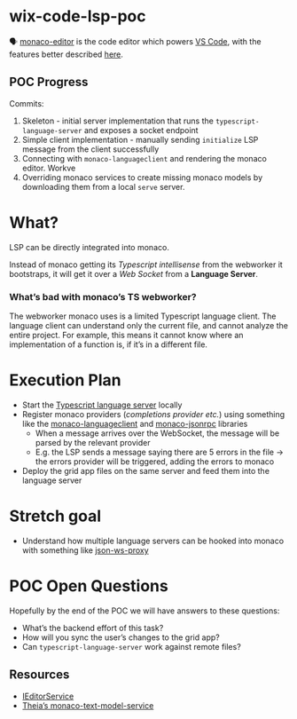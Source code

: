 # wix-code-lsp-poc

🗣 [monaco-editor](https://github.com/microsoft/monaco-editor) is the code editor which powers [VS Code](https://github.com/microsoft/vscode), with the features better described [here](https://code.visualstudio.com/docs/editor/editingevolved).

## POC Progress

Commits:

1. Skeleton - initial server implementation that runs the `typescript-language-server` and exposes a socket endpoint
2. Simple client implementation - manually sending `initialize` LSP message from the client successfully
3. Connecting with `monaco-languageclient` and rendering the monaco editor.
Workve
4. Overriding monaco services to create missing monaco models by downloading them from a local `serve` server.

# What?

LSP can be directly integrated into monaco.

Instead of monaco getting its *Typescript intellisense* from the webworker it bootstraps, it will get it over a *Web Socket* from a **Language Server**.

### What’s bad with monaco’s TS webworker?

The webworker monaco uses is a limited Typescript language client. The language client can understand only the current file, and cannot analyze the entire project. For example, this means it cannot know where an implementation of a function is, if it’s in a different file.

# Execution Plan

- Start the [Typescript language server](https://github.com/typescript-language-server/typescript-language-server) locally
- Register monaco providers (*completions provider etc.*) using something like the [monaco-languageclient](https://github.com/TypeFox/monaco-languageclient/) and [monaco-jsonrpc](https://github.com/CodinGame/monaco-jsonrpc) libraries
    - When a message arrives over the WebSocket, the message will be parsed by the relevant provider
    - E.g. the LSP sends a message saying there are 5 errors in the file → the errors provider will be triggered, adding the errors to monaco
- Deploy the grid app files on the same server and feed them into the language server

# Stretch goal

- Understand how multiple language servers can be hooked into monaco with something like [json-ws-proxy](https://github.com/wylieconlon/jsonrpc-ws-proxy)

# POC Open Questions

Hopefully by the end of the POC we will have answers to these questions:

- What’s the backend effort of this task?
- How will you sync the user’s changes to the grid app?
- Can `typescript-language-server` work against remote files?

## Resources

- [IEditorService](https://cs.github.com/microsoft/vscode/blob/05de94e4c547a8953d3c002fe034fa4589ebfa97/src/vs/workbench/services/editor/common/editorService.ts#L102)
- [Theia’s monaco-text-model-service](https://github.com/eclipse-theia/theia/blob/master/packages/monaco/src/browser/monaco-text-model-service.ts)
